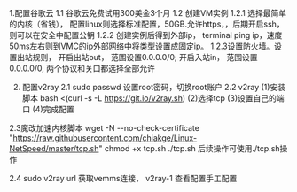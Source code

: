 1.配置谷歌云
1.1 谷歌云免费试用300美金3个月
1.2 创建VM实例
1.2.1 选择最简单的内核（省钱）， 配置linux则选择标准配置，50GB.允许https，，后期开启ssh，则可以在安全中配置公钥
1.2.2 创建实例后得到外部ip， terminal ping ip，速度50ms左右则到VMC的ip外部网络中将类型设置成固定ip。
1.2.3设置防火墙。设置出站规则， 开启出站out， 范围设置0.0.0.0/0;  开启入站in， 范围设置0.0.0.0/0, 两个协议和关口都选择全部允许

2. 配置v2ray
2.1 sudo passwd 设置root密码，切换root账户
2.2 v2ray 
(1)安装脚本  bash <(curl -s -L https://git.io/v2ray.sh)
(2)选择tcp
(3)设置自己的端口
(4)完成配置

2.3魔改加速内核脚本
    wget -N --no-check-certificate "https://raw.githubusercontent.com/chiakge/Linux-NetSpeed/master/tcp.sh"
    chmod +x tcp.sh
    ./tcp.sh
后续操作可使用./tcp.sh操作

2.4 sudo v2ray url 获取vemms连接， v2ray-1 查看配置手工配置

